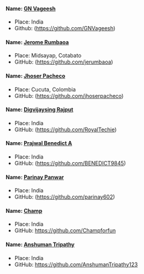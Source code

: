 #### Name: [GN Vageesh](https://github.com/GNVageesh)

- Place: India
- Github: (https://github.com/GNVageesh)

#### Name: [Jerome Rumbaoa](https://github.com/jerumbaoa)

- Place: Midsayap, Cotabato
- GitHub: (https://github.com/jerumbaoa)

#### Name: [Jhoser Pacheco](https://github.com/jhoserpacheco)

- Place: Cucuta, Colombia
- GitHub: (https://github.com/jhoserpacheco)

#### Name: [Digvijaysing Rajput](https://github.com/RoyalTechie)

- Place: India
- GitHub: (https://github.com/RoyalTechie)

#### Name: [Prajwal Benedict A](https://github.com/BENEDICT9845)

- Place: India
- GitHub: (https://github.com/BENEDICT9845)

#### Name: [Parinay Panwar](https://github.com/parinay602)

- Place: India
- GitHub: (https://github.com/parinay602)

#### Name: [Champ](https://github.com/Champforfun)

- Place: India
- GitHub: https://github.com/Champforfun

#### Name: [Anshuman Tripathy](https://github.com/AnshumanTripathy123)

- Place: India
- GitHub: https://github.com/AnshumanTripathy123
